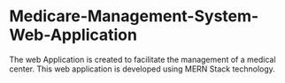 # Medicare-Management-System-Web-Application
The web Application is created to facilitate the management of a medical center. This web application is developed using MERN Stack technology.
